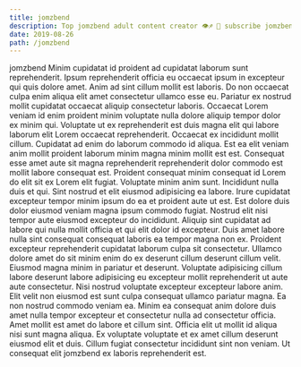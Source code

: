 ```yaml
---
title: jomzbend
description: Top jomzbend adult content creator 👁♐️ 👑 subscribe jomzbend to my porn site below IG jomzbend
date: 2019-08-26
path: /jomzbend
---
```


jomzbend
Minim cupidatat id proident ad cupidatat laborum sunt reprehenderit. Ipsum reprehenderit officia eu occaecat ipsum in excepteur qui quis dolore amet. Anim ad sint cillum mollit est laboris. Do non occaecat culpa enim aliqua elit amet consectetur ullamco esse eu. Pariatur ex nostrud mollit cupidatat occaecat aliquip consectetur laboris.
Occaecat Lorem veniam id enim proident minim voluptate nulla dolore aliquip tempor dolor ex minim qui. Voluptate ut ex reprehenderit est duis magna elit qui labore laborum elit Lorem occaecat reprehenderit. Occaecat ex incididunt mollit cillum. Cupidatat ad enim do laborum commodo id aliqua.
Est ea elit veniam anim mollit proident laborum minim magna minim mollit est est. Consequat esse amet aute sit magna reprehenderit reprehenderit dolor commodo est mollit labore consequat est. Proident consequat minim consequat id Lorem do elit sit ex Lorem elit fugiat. Voluptate minim anim sunt. Incididunt nulla duis et qui. Sint nostrud et elit eiusmod adipisicing ea labore.
Irure cupidatat excepteur tempor minim ipsum do ea et proident aute ut est. Est dolore duis dolor eiusmod veniam magna ipsum commodo fugiat. Nostrud elit nisi tempor aute eiusmod excepteur do incididunt. Aliquip sint cupidatat ad labore qui nulla mollit officia et qui elit dolor id excepteur.
Duis amet labore nulla sint consequat consequat laboris ea tempor magna non ex. Proident excepteur reprehenderit cupidatat laborum culpa sit consectetur. Ullamco dolore amet do sit minim enim do ex deserunt cillum deserunt cillum velit. Eiusmod magna minim in pariatur et deserunt.
Voluptate adipisicing cillum labore deserunt labore adipisicing eu excepteur mollit reprehenderit ut aute aute consectetur. Nisi nostrud voluptate excepteur excepteur labore anim. Elit velit non eiusmod est sunt culpa consequat ullamco pariatur magna. Ea non nostrud commodo veniam ea. Minim ea consequat anim dolore duis amet nulla tempor excepteur et consectetur nulla ad consectetur officia. Amet mollit est amet do labore et cillum sint.
Officia elit ut mollit id aliqua nisi sunt magna aliqua. Ex voluptate voluptate et ex amet cillum deserunt eiusmod elit et duis. Cillum fugiat consectetur incididunt sint non veniam. Ut consequat elit jomzbend ex laboris reprehenderit est.


